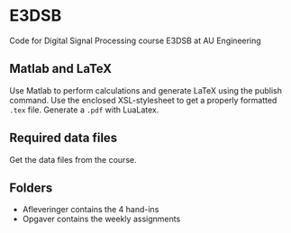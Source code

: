 # E3DSB
Code for Digital Signal Processing course E3DSB at AU Engineering

## Matlab and LaTeX
Use Matlab to perform calculations and generate LaTeX using the publish command. Use the enclosed XSL-stylesheet to get a properly formatted `.tex` file. Generate a `.pdf` with LuaLatex.

## Required data files
Get the data files from the course.

## Folders
* Afleveringer contains the 4 hand-ins
* Opgaver contains the weekly assignments
